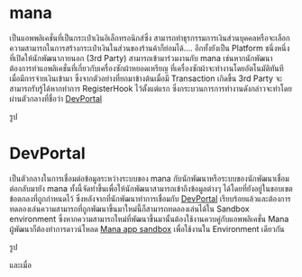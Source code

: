 # mana  
เป็นแอพพลิเคชั่นที่เป็นกระเป๋าเงินอิเล็กทรอนิกส์ซึ่ง สามารถทำธุรกรรมการเงินส่วนบุคคลหรือจะเลือกความสามารถในการสร้างกระเป๋าเงินในส่วนของร้านค้าก็ย่อมได้.... อีกทั้งยังเป็น Platform ชนึ่งหนึ่งที่เปิดให้นักพัฒนาภายนอก (3rd Party) สามารถเข้ามาร่วมงานกับ mana เช่นหากนักพัฒนาต้องการทำแอพลิเคชั่นที่เกี่ยวกับเครื่องซักผ้าหยอดเหรียญ ที่เครื่องซักผ้าจะทำงานโดยอัตโนมัติทันทีเมื่อมีการจ่ายเงินเข้ามา ซึ่งจากตัวอย่างที่ยกมาข้างต้นเมื่อมี Transaction เกิดขึ้น 3rd Party จะสามารถรับรู้ได้หากทำการ RegisterHook ไว้ตั้งแต่แรก ซึ่งกระบวนการการทำงานดังกล่าวจะทำโดยผ่านตัวกลางที่ชื่อว่า [DevPortal](../Quickstarts/APIs.md) 

รูป
# DevPortal
เป็นตัวกลางในการเชื่อมต่อข้อมูลระหว่างระบบของ mana กับนักพัฒนาหรือระบบของนักพัฒนาเชื่อมต่อกลับมายัง mana ทั้งนี้จัดทำขึ้นเพื่อให้นักพัฒนาสามารถเข้าถึงข้อมูลต่างๆ ได้โดยที่ยังอยู่ในขอบเขตข้อตกลงที่ถูกกำหนดไว้ ซึ่งหลังจากที่นักพัฒนาทำการเชื่อมกับ [DevPortal](../Quickstarts/APIs.md) เรียบร้อยแล้วและต้องการทดลองเล่นความสามารถที่ถูกพัฒนาขึ้นมาใหม่นี้ก็สามารถทดลองเล่นได้ใน Sandbox environment ซึ่งหากความสามารถใหม่ที่พัฒนาขึ้นมานั้นต้องใช้งานควบคู่กับแอพพลิเคชั่น Mana ผู้พัฒนาก็ต้องทำการดาวน์โหลด [Mana app sandbox](../Quickstarts/APIs.md) เพื่อใช้งานใน Environment เดียวกัน

รูป 

และเมื่อ